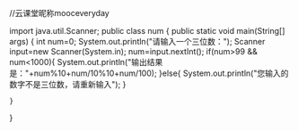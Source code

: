 //云课堂昵称mooceveryday

import java.util.Scanner;
public class num {
	public static void main(String[] args) {
		int num=0;
		System.out.println("请输入一个三位数：");
		Scanner input=new Scanner(System.in);
		num=input.nextInt();
		if(num>99 && num<1000){
			System.out.println("输出结果是："+num%10+num/10%10+num/100);
		}else{
			System.out.println("您输入的数字不是三位数，请重新输入");
		}
	
	}
	

}
